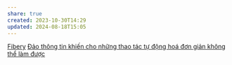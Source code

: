 ```yaml
---
share: true
created: 2023-10-30T14:29
updated: 2024-08-18T15:05
---
```

[Fibery](Fibery.md)
[Đảo thông tin khiến cho những thao tác tự động hoá đơn giản không thể làm được](%C4%90%E1%BA%A3o%20th%C3%B4ng%20tin%20khi%E1%BA%BFn%20cho%20nh%E1%BB%AFng%20thao%20t%C3%A1c%20t%E1%BB%B1%20%C4%91%E1%BB%99ng%20ho%C3%A1%20%C4%91%C6%A1n%20gi%E1%BA%A3n%20kh%C3%B4ng%20th%E1%BB%83%20l%C3%A0m%20%C4%91%C6%B0%E1%BB%A3c.md)
